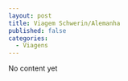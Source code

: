 ```yaml
---
layout: post
title: Viagem Schwerin/Alemanha
published: false
categories:
  - Viagens
---
```

No content yet